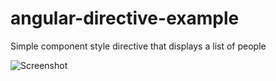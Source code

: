 # angular-directive-example
Simple component style directive that displays a list of people

![Screenshot](http://i.imgur.com/SeuRnZV.png "Screenshot")
